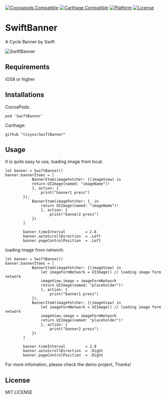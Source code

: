 [![Cocoapods Compatible](https://img.shields.io/cocoapods/v/SwiftBanner.svg)](https://img.shields.io/cocoapods/v/SwiftBanner.svg)
[![Carthage Compatible](https://img.shields.io/badge/Carthage-compatible-4BC51D.svg?style=flat)](https://github.com/Carthage/Carthage)
[![Platform](https://img.shields.io/cocoapods/p/SwiftBanner.svg?style=flat)](http://cocoadocs.org/docsets/SwiftBanner)
[![License](https://img.shields.io/cocoapods/l/SwiftBanner.svg?style=flat)](http://cocoadocs.org/docsets/SwiftBanner)

# SwiftBanner

A Cycle Banner by Swift

![SwiftBanner](http://7xplk8.com1.z0.glb.clouddn.com/SwiftBanner.gif)

## Requirements
iOS8 or higher

## Installations

CocoaPods:
```
pod 'SwiftBanner'
```
Carthage:
```
github "tinyxx/SwiftBanner"
```

## Usage

It is quite easy to use, loading image from local:

``` objc
let banner = SwiftBanner()
banner.bannerItems = [
            BannerItem(imageFetcher: {(imageView) in
            return UIImage(named: "imageName")!
            }, action: {
                print("banner1 press")
        }),
            BannerItem(imageFetcher: {_ in
                return UIImage(named: "imageName")!
                }, action: {
                    print("banner2 press")
            })
        ]
        
        banner.timeInterval         = 2.8
        banner.autoScrollDirection  = .Left
        banner.pageControlPosition  = .Left
```

loading image from network:

``` objc
let banner = SwiftBanner()
banner.bannerItems = [
            BannerItem(imageFetcher: {(imageView) in
                let imageFormNetwork = UIImage() // loading image form network
                imageView.image = imageFormNetwork
                return UIImage(named: "placeholder")!
                }, action: {
                    print("banner1 press")
            }),
            BannerItem(imageFetcher: {(imageView) in
                let imageFormNetwork = UIImage() // loading image form network
                imageView.image = imageFormNetwork
                return UIImage(named: "placeholder")!
                }, action: {
                    print("banner2 press")
            })
        ]
        
        banner.timeInterval         = 2.8
        banner.autoScrollDirection  = .Right
        banner.pageControlPosition  = .Right
```

For more infomation, please check the demo project, Thanks!



## License

MIT LICENSE
